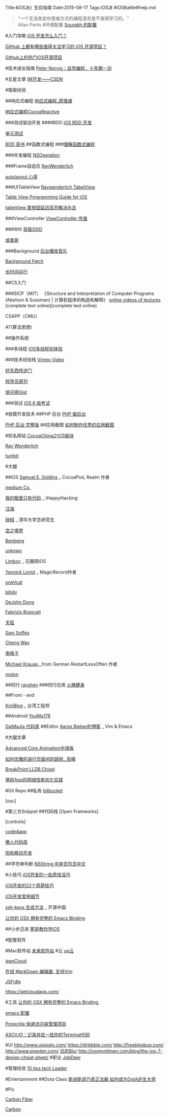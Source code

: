 ﻿Title:《iOS决》生存指南
Date:2015-08-17
Tags:iOS决
#iOSBattle#help.md

> “一个无法改变你思维方式的编程语言是不值得学习的。"  
> Allan Perlis
#环境配置
[Sourabh 的配置](http://sourabhbajaj.com/mac-setup/index.html)

#入门攻略
[iOS 开发怎么入门？](http://www.zhihu.com/question/20264108)

[GitHub 上都有哪些值得关注学习的 iOS 开源项目？](http://www.zhihu.com/question/22914651)

[Github上的热门iOS开源项目](http://www.cocoachina.com/industry/20130607/6358.html)

#技术成长指南
[Peter Norvig：自学编程，十年磨一剑](http://blog.jobbole.com/22905/)

#五星文章
[IM开发——CSDN](http://edu.csdn.net/course/detail/532)

#吸取经验

##响应式编程
[响应式编程_原理课](https://class.coursera.org/reactive-002/lecture)

[响应式编程CocoaReactive](http://www.raywenderlich.com/62796/reactivecocoa-tutorial-pt2)

###测试驱动开发
####BDD
[iOS BDD 开发](http://www.cocoachina.com/industry/20140218/7841.html)

[单元测试](http://blog.csdn.net/colorapp/article/details/47007431)

[BDD 简书](http://www.jianshu.com/p/7e3f197504c1)
##函数式编程
###[理解函数式编程](http://www.cocoachina.com/programmer/20150805/12861.html)

###并发编程
[NSOperation](http://blog.xcodev.com/archives/operation-queue-intro/)

###Frame自适应
[RayWenderlich](http://www.raywenderlich.com/50317/beginning-auto-layout-tutorial-in-ios-7-part-1)

[autolayout 心得](http://www.cocoachina.com/ios/20150422/11632.html)

###UITableView
[Raywenderlich TabelView](http://www.raywenderlich.com/?s=uitableView&cof=FORID%3A10)

[Table View Programming Guide for iOS](https://developer.apple.com/library/prerelease/ios/documentation/UserExperience/Conceptual/TableView_iPhone/AboutTableViewsiPhone/AboutTableViewsiPhone.html#//apple_ref/doc/uid/TP40007451
)

[tableView 里按钮延迟高亮解决办法](http://blog.csdn.net/hyugahinat/article/details/46291813)

###ViewController
[ViewController 传值](http://www.tuicool.com/articles/uuAv2ia)

###Wifi 
[获取SSID](http://www.cnblogs.com/visen-0/p/3337426.html) 

[或者是](http://www.cocoachina.com/bbs/read.php?tid=258906)

###Background
[后台播放音乐](http://www.cnblogs.com/easy-coding/p/3569227.html)

[Background Fetch](http://www.cocoachina.com/industry/20131114/7350.html)

[长时间运行](http://www.th7.cn/Program/IOS/201406/216928.shtml)

##CS入门

###SICP（MIT）
《Structure and Interpretation of Computer Programs (Abelson & Sussman) | 计算机程序的构造和解释》
[online videos of lectures](http://www.swiss.ai.mit.edu/classes/6.001/abelson-sussman-lectures/)
[complete text online](complete text online)

CSAPP（CMU）

AT(算法思想)

##操作系统

###多线程
[iOS多线程初体验](http://mobile.51cto.com/iphone-280299.htm)

###技术经验栈
[Vimeo Video](https://vimeo.com/search?q=iOS)

[好东西传送门](http://memect.com/)

[程序员周刊](http://weekly.manong.io/issues/)

[提问用Gist](https://gist.github.com)

###测试
[iOS 6 级考试](http://blog.sunnyxx.com/2014/03/06/ios_exam_0/)


#规模开发技术
##PHP 后台
[PHP 做后台](http://www.cnblogs.com/rayshen/p/4605955.html)

[PHP 后台 完整版](http://www.cnblogs.com/shangdahao/archive/2013/06/01/3111755.html)
##应用截图
[如何制作优秀的应用截图](http://www.cocoachina.com/industry/20140708/9066.html)

#知名网站
[CocoaChina之iOS板块](http://www.cocoachina.com/ios/)

[Ray Wenderlich](http://www.raywenderlich.com)

[tumblr](https://www.tumblr.com/dashboard)


#大腿


##iOS
[Samuel E. Giddins](http://segiddins.me/) _ CocoaPod, Realm 作者 

[medium Co.](https://medium.com/ios-os-x-development)

[我的眼里只有代码](http://www.hackinglife.cn/) _ iHappyHacking

[汪海](http://blog.callmewhy.com/)

[钟桓](http://zhonghuan.info) _ 清华大学念研究生


[空之境界](http://supermao.cn/)

[Benbeng](http://benbeng.leanote.com/)

[unkown](http://blog.nswebfrog.com)

[Limboy](http://limboy.me/ios/2014/01/05/ios-rest-client-implementation.html) _ 花瓣网iOS

[Yannick Loriot](http://yannickloriot.com/2012/03/magicalrecord-how-to-make-programming-with-core-data-pleasant/) _ MagicRecord作者

[oneVcat](http://onevcat.com/#blog)

[bibibi](http://bibibi.me)

[DeJohn Dong](http://www.dejohndong.com)

[Fabrizio Brancati](http://www.fabriziobrancati.com)

[天狐](http://www.skyfox.org)

[Sam Soffes](soff.es)

[Cheng Way](http://chengway.in/)

[南峰子](http://southpeak.github.io)

[Michael Krause](http://krause-software.com)__from German RestartLessOften 作者

[molon ](http://molon.me/)

##同行
[rayshen](http://www.cnblogs.com/rayshen/p/4604219.html)
###同行应用
[火辣健身](http://yyny.me)


##Front - end

[KimBlog](http://kimix.name/如果沒有自學的能力，還是轉行吧/) _ 台湾工程师

##Android
[YouMu178](http://youmu178.com)

[DaiMaJia 代码家](http://blog.daimajia.com/android-library-collection/)
##Editor
[Aaron Bieber的博客](http://blog.aaronbieber.com) _ Vim & Emacs


#大腿文章

[Advanced Core Animation中译版](http://zsisme.gitbooks.io/ios-/content/index.html)

[如何优雅的进行页面间的跳转_ 高楠](http://gaonan.me/2015/07/23/如何优雅的进行页面间的跳转/#more)

[BreakPoint LLDB Chisel](http://blog.csdn.net/colorapp/article/details/47089549)

[携程App的网络性能优化实践](http://www.hrchen.com/2015/04/how-ctrip-improves-app-networking-performance/)

#Git Repo
##私有
[bitbucket](https://bitbucket.org/)

[osc]

#第三方Snippet
##代码栈
[Open Framworks]

[controls]

[code4app](http://old.code4app.com/ios/iOSSharedViewTransition/54057c24933bf0bb3a8b5385)

[懒人代码库](http://www.lanrenios.com)

[阳和移动开发](http://mobile-open.com)

##字符串判断
[NSString 中是否包含中文](http://blog.csdn.net/shouqiangwei/article/details/23735685)


#小技巧
[iOS开发的一些奇技淫巧](http://www.justzht.com/ioskai-fa-de-xie-qi-qiao-yin-ji/)

[iOS开发的22个奇葩技巧](http://bbs.itcast.cn/thread-51807-1-1.html)

[iOS开发常用细节](http://www.tuicool.com/articles/E7jI322)

[ssh-keys 生成方法](https://git.oschina.net/oschina/git-osc/wikis/帮助#ssh-keys) _ 开源中国

[让你的 OSX 拥有完整的 Emacs Binding](https://ruby-china.org/topics/12479)

##小步迈进
[寒哥教你学iOS](http://www.jianshu.com/p/cb54054d3add)

#配套软件

#Mac软件站
[未来软件站](http://www.orsoon.com/Mac/62084.html)
#云
[up云](https://www.upyun.com/notice.html)

[leanCloud](leancloud.com)

[在线 MarkDown 编辑器, 支持Vim](https://www.zybuluo.com/mdeditor)

[JSFidle ](HTML5文字特效,模仿黑客帝国电影片头字幕效果,很多个文字排成列不断坠落,就像天上的流量一样下落,下落时候还有点拖尾的味道,主要是使用了HT)

https://getcloudapp.com/

#工具
[让你的 OSX 拥有完整的 Emacs Binding.](https://ruby-china.org/topics/1247)

[emacs 配置](http://roupam.github.io)

[Projectile 快速访问来管理项目](http://m.blog.csdn.net/blog/bbeikke/8644011)

[ASCII.IO：记录并炫一炫你的Terminal代码](http://www.waerfa.com/ascii-io)

#UI
http://www.uipixels.com/
https://dribbble.com/
http://freebiesbug.com/
http://www.pixeden.com/
[动态Blur](https://dribbble.com/shots/1210251-Live-Blur-Free-PSD)
http://ivomynttinen.com/blog/the-ios-7-design-cheat-sheet/
#职业
[JobDeer](JobDeer.com)


#管理经验
[10 tips tech Leader](http://www.infoq.com/cn/articles/tech-leader-10-tips)


#Entertainment
##Dota Class
[能进能退乃真正法器 如何成为DotA逃生大师
](http://fight.pcgames.com.cn/warcraft/dota/gl/1108/2291302_all.html#content_page_1)

#Pic 

[Carbon Fiber](http://blog.spoongraphics.co.uk/freebies/5-genuine-carbon-fiber-textures-for-photoshop)

[Carbon](http://blog.spoongraphics.co.uk/freebies/5-genuine-carbon-fiber-textures-for-photoshop)
